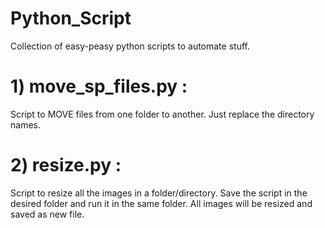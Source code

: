 # Python_Script

Collection of easy-peasy python scripts to automate stuff.

# 1) move_sp_files.py :

Script to MOVE files from one folder to another. Just replace the directory names.

# 2) resize.py :

Script to resize all the images in a folder/directory. Save the script in the desired folder and run it in the same folder. All images will be resized and saved as new file.
